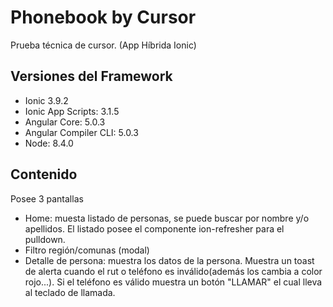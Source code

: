 # Phonebook by Cursor
Prueba técnica de cursor. (App Híbrida Ionic)

## Versiones del Framework 
- Ionic 3.9.2
- Ionic App Scripts: 3.1.5
- Angular Core: 5.0.3
- Angular Compiler CLI: 5.0.3
- Node: 8.4.0

## Contenido
Posee 3 pantallas
- Home: muesta listado de personas, se puede buscar por nombre y/o apellidos. El listado posee el componente ion-refresher para el pulldown.
- Filtro región/comunas (modal)
- Detalle de persona: muestra los datos de la persona. Muestra un toast de alerta cuando el rut o teléfono es inválido(además los cambia a color rojo...). Si el teléfono es válido muestra un botón "LLAMAR" el cual lleva al teclado de llamada.